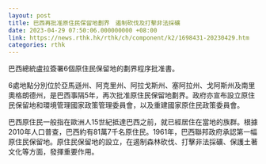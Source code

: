 ```yaml
---
layout: post
title: 巴西再批准原住民保留地劃界　遏制砍伐及打擊非法採礦
date: 2023-04-29 07:50:06.000000000 +08:00
link: https://news.rthk.hk/rthk/ch/component/k2/1698431-20230429.htm
categories: rthk
---
```


巴西總統盧拉簽署6個原住民保留地的劃界程序批准書。

6處地點分別位於亞馬遜州、阿克里州、阿拉戈斯州、塞阿拉州、戈阿斯州及南里奧格朗德州，是巴西事隔5年，再次批准原住民保留地劃界。政府亦宣布設立原住民保留地和環境管理國家政策管理委員會，以及重建國家原住民政策委員會。

巴西原住民一般指在歐洲人15世紀抵達巴西之前，就已經居住在當地的族群。根據2010年人口普查，巴西約有81萬7千名原住民。1961年，巴西聯邦政府承認第一幅原住民保留地。原住民保留地的設立，在遏制森林砍伐、打擊非法採礦、保護土著文化等方面，發揮重要作用。
